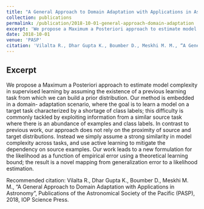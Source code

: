 ```yaml
---
title: "A General Approach to Domain Adaptation with Applications in Astronomy"
collection: publications
permalink: /publication/2018-10-01-general-approach-domain-adaptation
excerpt: 'We propose a Maximum a Posteriori approach to estimate model complexity in supervised learning by assuming the existence of a previous learning task from which we can build a prior distribution.'
date: 2018-10-01
venue: 'PASP'
citation: 'Vilalta R., Dhar Gupta K., Boumber D., Meskhi M. M., “A General Approach to Domain Adaptation with Applications in Astronomy”, Publications of the Astronomical Society of the Pacific (PASP), 2018, IOP Science Press.'
---
```

Excerpt
---
We propose a Maximum a Posteriori approach to
estimate model complexity in supervised learning by assuming
the existence of a previous learning task from which we can
build a prior distribution. Our method is embedded in a domain-
adaptation scenario, where the goal is to learn a model on
a target task characterized by a shortage of class labels; this
difficulty is commonly tackled by exploiting information from
a similar source task where there is an abundance of examples
and class labels. In contrast to previous work, our approach
does not rely on the proximity of source and target distributions.
Instead we simply assume a strong similarity in model complexity
across tasks, and use active learning to mitigate the dependency
on source examples. Our work leads to a new formulation
for the likelihood as a function of empirical error using a
theoretical learning bound; the result is a novel mapping from
generalization error to a likelihood estimation.

Recommended citation: Vilalta R., Dhar Gupta K., Boumber D., Meskhi M. M., “A General Approach to Domain Adaptation with Applications in Astronomy”, Publications of the Astronomical Society of the Pacific (PASP), 2018, IOP Science Press.
